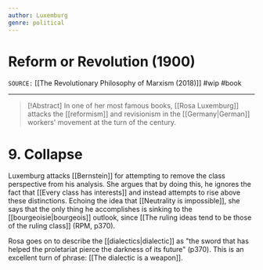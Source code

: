 ```yaml
---
author: Luxemburg
genre: political
---
```

# Reform or Revolution (1900)
`SOURCE:` [[The Revolutionary Philosophy of Marxism (2018)]]
#wip #book 

---
> [!Abstract]
> In one of her most famous books, [[Rosa Luxemburg]] attacks the [[reformism]] and revisionism in the [[Germany|German]] workers' movement at the turn of the century. 

# 9. Collapse
Luxemburg attacks [[Bernstein]] for attempting to remove the class perspective from his analysis. She argues that by doing this, he ignores the fact that [[Every class has interests]] and instead attempts to rise above these distinctions. Echoing the idea that [[Neutrality is impossible]], she says that the only thing he accomplishes is sinking to the [[bourgeoisie|bourgeois]] outlook, since [[The ruling ideas tend to be those of the ruling class]] (RPM, p370).

Rosa goes on to describe the [[dialectics|dialectic]] as "the sword that has helped the proletariat pierce the darkness of its future" (p370). This is an excellent turn of phrase: [[The dialectic is a weapon]]. 